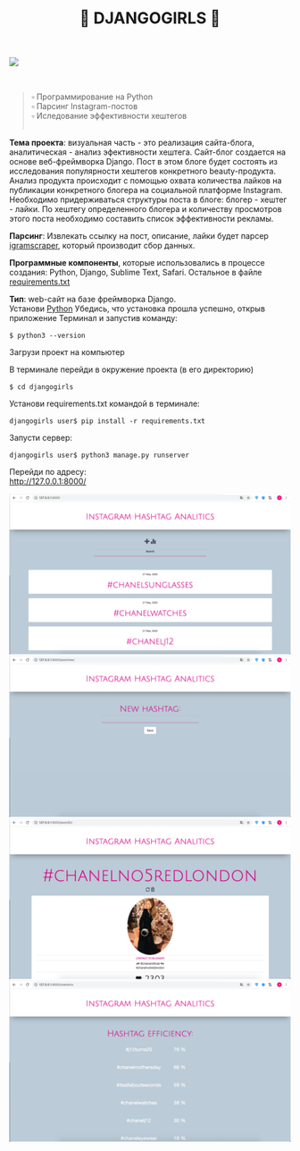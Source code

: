 <h1 align="center">🌸 DJANGOGIRLS 🌸</h1>
<br/><br/>
<img src="https://encrypted-tbn0.gstatic.com/images?q=tbn%3AANd9GcQZxuOfNKUWgQd6r6lkTRbAkemZEiL4qaSg_3Oqnl6yeek-G1-w&usqp=CAU" align="left">

<br/><br/>
> ▫ Программирование на Python
> <br/>
> ▫ Парсинг Instagram-постов
> <br/>
> ▫ Иследование эффективности хештегов
<br/><br/>

**Тема проекта**: визуальная часть - это реализация сайта-блога, аналитическая - анализ эфективности хештега. Сайт-блог создается на основе веб-фреймворка Django. Пост в этом блоге будет состоять из исследования популярности хештегов конкретного beauty-продукта. Анализ продукта происходит с помощью охвата количества лайков на публикации конкретного блогера на социальной платформе Instagram. Необходимо придерживаться структуры поста в блоге: блогер - хештег - лайки. По хештегу определенного блогера и количеству просмотров этого поста необходимо составить список эффективности рекламы.
<br/>

**Парсинг**: Извлекать ссылку на пост, описание, лайки будет парсер [igramscraper](https://github.com/realsirjoe/instagram-scraper), который производит сбор данных.
<br/>

**Программные компоненты**, которые использовались в процессе создания: Python, Django, Sublime Text, Safari. Остальное в файле [requirements.txt](https://github.com/AlyonaGuseva1/djangogirls/blob/master1/requirements.txt)
<br/>

**Тип**: web-сайт на базе фреймворка Django.
<br/>
Установи [Python](https://www.python.org/downloads)
Убедись, что установка прошла успешно, открыв приложение Терминал и запустив команду:
```
$ python3 --version
```
Загрузи проект на компьютер

В терминале перейди в окружение проекта (в его директорию)

```
$ cd djangogirls
```

Установи requirements.txt командой в терминале:

```
djangogirls user$ pip install -r requirements.txt
```

Запусти сервер:

```
djangogirls user$ python3 manage.py runserver
```

Перейди по адресу:
<br/>
http://127.0.0.1:8000/

![1](1.png)
<br/>
![2](2.png)
<br/>
![3](3.png)
<br/>
![4](4.png)
<br/>
